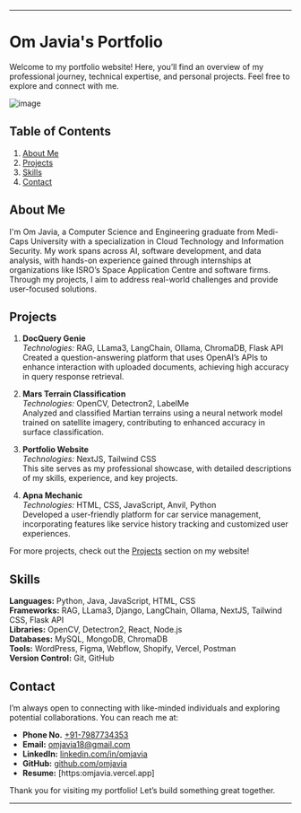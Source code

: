 

---

# Om Javia's Portfolio


Welcome to my portfolio website! Here, you’ll find an overview of my professional journey, technical expertise, and personal projects. Feel free to explore and connect with me.

![image](https://github.com/user-attachments/assets/bb78db2a-dbae-4259-93aa-ce598e38050a)

## Table of Contents
1. [About Me](#about-me)
2. [Projects](#projects)
3. [Skills](#skills)
4. [Contact](#contact)

## About Me

I'm Om Javia, a Computer Science and Engineering graduate from Medi-Caps University with a specialization in Cloud Technology and Information Security. My work spans across AI, software development, and data analysis, with hands-on experience gained through internships at organizations like ISRO’s Space Application Centre and software firms. Through my projects, I aim to address real-world challenges and provide user-focused solutions.

## Projects

1. **DocQuery Genie**  
   *Technologies:* RAG, LLama3, LangChain, Ollama, ChromaDB, Flask API  
   Created a question-answering platform that uses OpenAI’s APIs to enhance interaction with uploaded documents, achieving high accuracy in query response retrieval.

2. **Mars Terrain Classification**  
   *Technologies:* OpenCV, Detectron2, LabelMe  
   Analyzed and classified Martian terrains using a neural network model trained on satellite imagery, contributing to enhanced accuracy in surface classification.

3. **Portfolio Website**  
   *Technologies:* NextJS, Tailwind CSS  
   This site serves as my professional showcase, with detailed descriptions of my skills, experience, and key projects.

4. **Apna Mechanic**  
   *Technologies:* HTML, CSS, JavaScript, Anvil, Python  
   Developed a user-friendly platform for car service management, incorporating features like service history tracking and customized user experiences.

For more projects, check out the [Projects](https://omjavia.vercel.app/#projects) section on my website!

## Skills

**Languages:** Python, Java, JavaScript, HTML, CSS  
**Frameworks:** RAG, LLama3, Django, LangChain, Ollama, NextJS, Tailwind CSS, Flask API  
**Libraries:** OpenCV, Detectron2, React, Node.js  
**Databases:** MySQL, MongoDB, ChromaDB  
**Tools:** WordPress, Figma, Webflow, Shopify, Vercel, Postman  
**Version Control:** Git, GitHub  

## Contact

I’m always open to connecting with like-minded individuals and exploring potential collaborations. You can reach me at:
- **Phone No.** [+91-7987734353](tel:7987734353)
- **Email:** [omjavia18@gmail.com](mailto:omjavia18@gmail.com)
- **LinkedIn:** [linkedin.com/in/omjavia](https://linkedin.com/in/omjavia)
- **GitHub:** [github.com/omjavia](https://github.com/omjavia)
- **Resume:** [https:omjavia.vercel.app]

Thank you for visiting my portfolio! Let’s build something great together.

--- 



